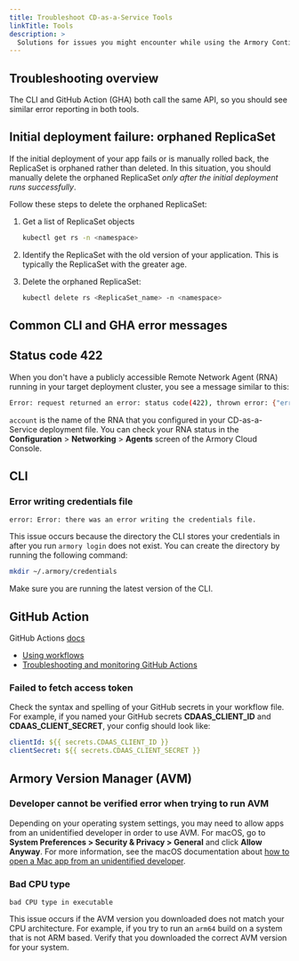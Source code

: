 ```yaml
---
title: Troubleshoot CD-as-a-Service Tools
linkTitle: Tools
description: >
  Solutions for issues you might encounter while using the Armory Continuous Deployment-as-a-Service AVM, CLI, or GitHub Action.
---
```


## Troubleshooting overview

The CLI and GitHub Action (GHA) both call the same API, so you should see similar error reporting in both tools.

## Initial deployment failure: orphaned ReplicaSet

If the initial deployment of your app fails or is manually rolled back, the ReplicaSet is orphaned rather than deleted. In this situation, you should manually delete the orphaned ReplicaSet _only after the initial deployment runs successfully_.

Follow these steps to delete the orphaned ReplicaSet:

1. Get a list of ReplicaSet objects

   ```bash
   kubectl get rs -n <namespace>
   ```

1. Identify the ReplicaSet with the old version of your application. This is typically the ReplicaSet with the greater age.
1. Delete the orphaned ReplicaSet:

   ```bash
   kubectl delete rs <ReplicaSet_name> -n <namespace>
   ```

## Common CLI and GHA error messages

## Status code 422

When you don't have a publicly accessible Remote Network Agent (RNA) running in your target deployment cluster, you see a message similar to this:

```bash
Error: request returned an error: status code(422), thrown error: {"error_id":"c0b7c916-e28f-4f65-b29f-7343c899c168","errors":[{"message":"account 'aimeeu-local' does not exist","code":"42"}]}
```

`account` is the name of the RNA that you configured in your CD-as-a-Service deployment file. You can check your RNA status in the **Configuration** > **Networking** > **Agents** screen of the Armory Cloud Console.


## CLI

### Error writing credentials file

`error: Error: there was an error writing the credentials file. `

This issue occurs because the directory the CLI stores your credentials in after you run `armory login` does not exist. You can create the directory by running the following command:

```bash
mkdir ~/.armory/credentials
```

Make sure you are running the latest version of the CLI.


## GitHub Action

GitHub Actions [docs](https://docs.github.com/en/actions)

  - [Using workflows](https://docs.github.com/en/actions/using-workflows/about-workflows)
  - [Troubleshooting and monitoring GitHub Actions](https://docs.github.com/en/actions/monitoring-and-troubleshooting-workflows/about-monitoring-and-troubleshooting)

### Failed to fetch access token

Check the syntax and spelling of your GitHub secrets in your workflow file. For example, if you named your GitHub secrets **CDAAS_CLIENT_ID** and **CDAAS_CLIENT_SECRET**, your config should look like: 

```yaml
clientId: ${{ secrets.CDAAS_CLIENT_ID }}
clientSecret: ${{ secrets.CDAAS_CLIENT_SECRET }}
```

## Armory Version Manager (AVM)

### Developer cannot be verified error when trying to run AVM

Depending on your operating system settings, you may need to allow apps from an unidentified developer in order to use AVM. For macOS, go to **System Preferences > Security & Privacy > General** and click **Allow Anyway**. For more information, see the macOS documentation about [how to open a Mac app from an unidentified developer](https://support.apple.com/guide/mac-help/open-a-mac-app-from-an-unidentified-developer-mh40616/mac).

### Bad CPU type

`bad CPU type in executable`

This issue occurs if the AVM version you downloaded does not match your CPU architecture. For example, if you try to run an `arm64` build on a system that is not ARM based. Verify that you downloaded the correct AVM version for your system.